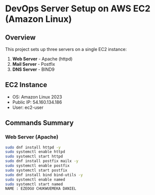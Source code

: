 # DevOps Server Setup on AWS EC2 (Amazon Linux)

## Overview
This project sets up three servers on a single EC2 instance:
1. **Web Server** - Apache (httpd)
2. **Mail Server** - Postfix
3. **DNS Server** - BIND9

## EC2 Instance
- OS: Amazon Linux 2023
- Public IP: 54.160.134.186
- User: ec2-user

## Commands Summary

### Web Server (Apache)
```bash
sudo dnf install httpd -y
sudo systemctl enable httpd
sudo systemctl start httpd
sudo dnf install postfix mailx -y
sudo systemctl enable postfix
sudo systemctl start postfix
sudo dnf install bind bind-utils -y
sudo systemctl enable named
sudo systemctl start named
NAME : EZEOGU CHUKWUEMEKA DANIEL
